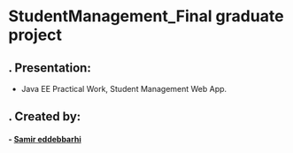 # StudentManagement_Final graduate project

## . Presentation:

<ul>
<li>Java EE Practical Work, Student Management Web App.</li>
</ul>

## . Created by:

#### - <a href="https://github.com/Samireddebbarhi">Samir eddebbarhi</a>
